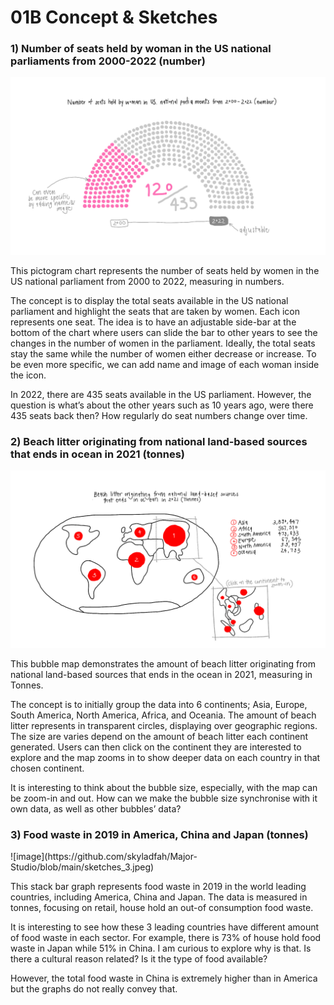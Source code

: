 <h1>01B Concept & Sketches</h1>

<h3>1) Number of seats held by woman in the US national parliaments from 2000-2022 (number)</h3>

![image](https://github.com/skyladfah/Major-Studio/blob/main/sketches_1.jpeg)

This pictogram chart represents the number of seats held by women in the US national parliament from 2000 to 2022, measuring in numbers.

The concept is to display the total seats available in the US national parliament and highlight the seats that are taken by women. Each icon represents one seat. The idea is to have an adjustable side-bar at the bottom of the chart where users can slide the bar to other years to see the changes in the number of women in the parliament. Ideally, the total seats stay the same while the number of women either decrease or increase. To be even more specific, we can add name and image of each woman inside the icon.

In 2022, there are 435 seats available in the US parliament. However, the question is what’s about the other years such as 10 years ago, were there 435 seats back then? How regularly do seat numbers change over time.

<h3>2) Beach litter originating from national land-based sources that ends in ocean in 2021 (tonnes)</h3>

![image](https://github.com/skyladfah/Major-Studio/blob/main/sketches_2.jpeg)

This bubble map demonstrates the amount of beach litter originating from national land-based sources that ends in the ocean in 2021, measuring in Tonnes.

The concept is to initially group the data into 6 continents; Asia, Europe, South America, North America, Africa, and Oceania. The amount of beach litter represents in transparent circles, displaying over geographic regions. The size are varies depend on the amount of beach litter each continent generated. Users can then click on the continent they are interested to explore and the map zooms in to show deeper data on each country in that chosen continent.

It is interesting to think about the bubble size, especially, with the map can be zoom-in and out. How can we make the bubble size synchronise with it own data, as well as other bubbles’ data?

<h3>3) Food waste in 2019 in America, China and Japan (tonnes)</h3>
![image](https://github.com/skyladfah/Major-Studio/blob/main/sketches_3.jpeg)

This stack bar graph represents food waste in 2019 in the world leading countries, including America, China and Japan. The data is measured in tonnes, focusing on retail, house hold an out-of consumption food waste.

It is interesting to see how these 3 leading countries have different amount of food waste in each sector. For example, there is 73% of house hold food waste in Japan while 51% in China. I am curious to explore why is that. Is there a cultural reason related? Is it the type of food available?

However, the total food waste in China is extremely higher than in America but the graphs do not really convey that.

